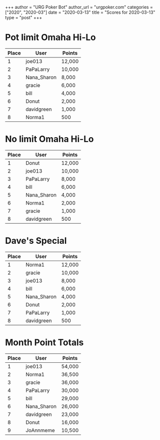 +++
author = "URG Poker Bot"
author_url = "urgpoker.com"
categories = ["2020", "2020-03"]
date = "2020-03-13"
title = "Scores for 2020-03-13"
type = "post"
+++
# Pot limit Omaha Hi-Lo

| Place | User | Points |
|-------|------|--------|
| 1 | joe013 | 12,000 |
| 2 | PaPaLarry | 10,000 |
| 3 | Nana_Sharon | 8,000 |
| 4 | gracie | 6,000 |
| 5 | bill | 4,000 |
| 6 | Donut | 2,000 |
| 7 | davidgreen | 1,000 |
| 8 | Norma1 | 500 |

# No limit Omaha Hi-Lo

| Place | User | Points |
|-------|------|--------|
| 1 | Donut | 12,000 |
| 2 | joe013 | 10,000 |
| 3 | PaPaLarry | 8,000 |
| 4 | bill | 6,000 |
| 5 | Nana_Sharon | 4,000 |
| 6 | Norma1 | 2,000 |
| 7 | gracie | 1,000 |
| 8 | davidgreen | 500 |

# Dave's Special

| Place | User | Points |
|-------|------|--------|
| 1 | Norma1 | 12,000 |
| 2 | gracie | 10,000 |
| 3 | joe013 | 8,000 |
| 4 | bill | 6,000 |
| 5 | Nana_Sharon | 4,000 |
| 6 | Donut | 2,000 |
| 7 | PaPaLarry | 1,000 |
| 8 | davidgreen | 500 |

# Month Point Totals

| Place | User | Points |
|-------|------|--------|
| 1 | joe013 | 54,000 |
| 2 | Norma1 | 36,500 |
| 3 | gracie | 36,000 |
| 4 | PaPaLarry | 30,000 |
| 5 | bill | 29,000 |
| 6 | Nana_Sharon | 26,000 |
| 7 | davidgreen | 23,000 |
| 8 | Donut | 16,000 |
| 9 | JoAnnmeme | 10,500 |
